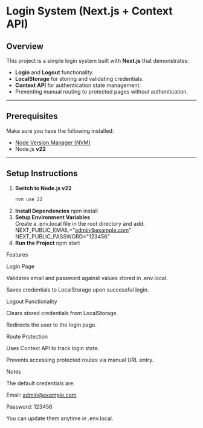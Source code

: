 # Login System (Next.js + Context API)

## Overview
This project is a simple login system built with **Next.js** that demonstrates:
- **Login** and **Logout** functionality.
- **LocalStorage** for storing and validating credentials.
- **Context API** for authentication state management.
- Preventing manual routing to protected pages without authentication.

---

## Prerequisites
Make sure you have the following installed:
- [Node Version Manager (NVM)](https://github.com/nvm-sh/nvm)
- Node.js **v22**

---

## Setup Instructions

1. **Switch to Node.js v22**
   ```bash
   nvm use 22
2. **Install Dependencies**
   npm install
3. **Setup Environment Variables**  
   Create a .env.local file in the root directory and add:
   NEXT_PUBLIC_EMAIL="admin@example.com"
   NEXT_PUBLIC_PASSWORD="123456"
3. **Run the Project**
     npm start
  
 
Features

Login Page

Validates email and password against values stored in .env.local.

Saves credentials to LocalStorage upon successful login.

Logout Functionality

Clears stored credentials from LocalStorage.

Redirects the user to the login page.

Route Protection

Uses Context API to track login state.

Prevents accessing protected routes via manual URL entry.


Notes

The default credentials are:

Email: admin@example.com

Password: 123456

You can update them anytime in .env.local.